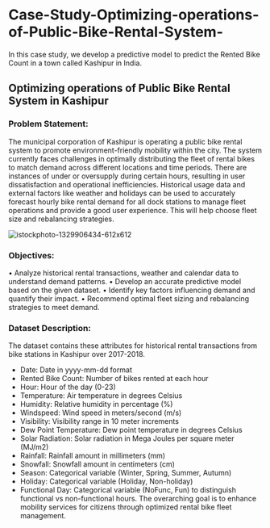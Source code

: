 # Case-Study-Optimizing-operations-of-Public-Bike-Rental-System-
In this case study, we develop a predictive model to predict the Rented Bike Count in a town called Kashipur in India.

## Optimizing operations of Public Bike Rental System in Kashipur ##

### Problem Statement: ###
The municipal corporation of Kashipur is operating a public bike rental system to promote environment-friendly mobility within the city. The system currently faces challenges in optimally distributing the fleet of rental bikes to match demand across different locations and time periods. There are instances of under or oversupply during certain hours, resulting in user dissatisfaction and operational inefficiencies.
Historical usage data and external factors like weather and holidays can be used to accurately forecast hourly bike rental demand for all dock stations to manage fleet operations and provide a good user experience. This will help choose fleet size and rebalancing strategies.

![istockphoto-1329906434-612x612](https://github.com/SamienRaahhat/Case-Study-Optimizing-operations-of-Public-Bike-Rental-System-/assets/145576062/9775cd66-b707-4684-80ed-7d788e31c5d8)


### Objectives:
•	Analyze historical rental transactions, weather and calendar data to understand demand patterns.
•	Develop an accurate predictive model based on the given dataset.
•	Identify key factors influencing demand and quantify their impact.
•	Recommend optimal fleet sizing and rebalancing strategies to meet demand.

### Dataset Description: ###
The dataset contains these attributes for historical rental transactions from bike stations in Kashipur over 2017-2018. 
- Date: Date in yyyy-mm-dd format
- Rented Bike Count: Number of bikes rented at each hour
- Hour: Hour of the day (0-23)
- Temperature: Air temperature in degrees Celsius
- Humidity: Relative humidity in percentage (%)
- Windspeed: Wind speed in meters/second (m/s)
- Visibility: Visibility range in 10 meter increments
- Dew Point Temperature: Dew point temperature in degrees Celsius
- Solar Radiation: Solar radiation in Mega Joules per square meter (MJ/m2)
- Rainfall: Rainfall amount in millimeters (mm)
- Snowfall: Snowfall amount in centimeters (cm)
- Season: Categorical variable (Winter, Spring, Summer, Autumn)
- Holiday: Categorical variable (Holiday, Non-holiday)
- Functional Day: Categorical variable (NoFunc, Fun) to distinguish functional vs non-functional hours.
The overarching goal is to enhance mobility services for citizens through optimized rental bike fleet management.

